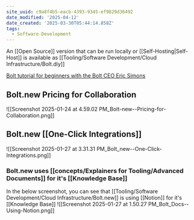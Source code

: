```yaml
---
site_uuid: c9a8f4b5-eacb-4393-9345-ef9829d36492
date_modified: '2025-04-12'
date_created: '2025-03-30T05:44:14.858Z'
tags:
  - Software-Development
---
```





















































An [[Open Source]] version that can be run locally or [[Self-Hosting|Self-Host]] is available as [[Tooling/Software Development/Cloud Infrastructure/Bolt.diy]]


[Bolt tutorial for beginners with the Bolt CEO Eric Simons](https://youtu.be/1SfUMQ1yTY8?si=u9dYhDUW-mMiz6lN)

## Bolt.new Pricing for Collaboration
![[Screenshot 2025-01-24 at 4.59.02 PM_Bolt-new--Pricing-for-Collaboration.png]]

## Bolt.new [[One-Click Integrations]]
![[Screenshot 2025-01-27 at 3.31.31 PM_Bolt_new--One-Click-Integrations.png]]
### Bolt.new uses [[concepts/Explainers for Tooling/Advanced Documents]] for it's [[Knowledge Base]]
In the below screenshot, you can see that [[Tooling/Software Development/Cloud Infrastructure/Bolt.new]] is using [[Notion]] for it's [[Knowledge Base]]
![[Screenshot 2025-01-27 at 1.50.27 PM_Bolt_Docs--Using-Notion.png]]

